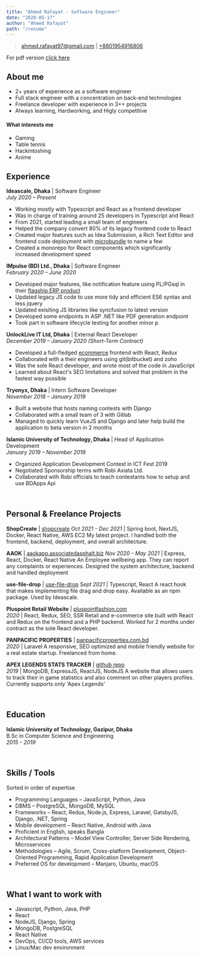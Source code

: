 ```yaml
---
title: "Ahmed Rafayat - Software Engineer"
date: "2020-05-17"
author: "Ahmed Rafayat"
path: "/resume"
---
```


> [ahmed.rafayat97@gmail.com](mailto:ahmed.rafayat97@gmail.com) |
> [+8801954916806](tel:+8801954916806)

<!-- # Ahmed Rafayat &ndash; Software Engineer -->
For pdf version [click here](/portfolio)

## About me

- 2+ years of experience as a software engineer
- Full stack engineer with a concentration on back-end technologies
- Freelance developer with experience in 3++ projects
- Always learning, Hardworking, and Higly competitive

#### What interests me

- Gaming 
- Table tennis
- Hackintoshing
- Anime

## Experience

**Ideascale, Dhaka** | Software Engineer  
_July 2020 &ndash; Present_

- Working mostly with Typescript and React as a frontend developer
- Was in charge of training around 25 developers in Typescript and React
- From 2021, started leading a small team of engineers
- Helped the company convert 80% of its legacy frontend code to React
- Created major features such as Idea Submission, a Rich Text Editor and frontend code deployment with [microbundle](https://github.com/developit/microbundle) to name a few
- Created a monorepo for React components which significantly increased development speed

**IMpulse (BD) Ltd., Dhaka** | Software Engineer  
_February 2020 &ndash; June 2020_

- Developed major features, like notification feature using PL/PGsql in their [flagship ERP product](https://www.pulselinks.com/)
- Updated legacy JS code to use more tidy and efficient ES6 syntax and less jquery
- Updated exisiting JS libraries like syncfusion to latest version
- Developed some endpoints in ASP .NET like PDF generation endpoint
- Took part in software lifecycle testing for another minor p

**UnlockLive IT Ltd, Dhaka** | External React Developer  
_December 2019 &ndash; January 2020 (Short-Term Contract)_

- Developed a full-fledged [ecommerce](https://www.pluspointfashion.com/) frontend with React, Redux
- Collaborated with a their engineers using git(bitbucket) and zoho
- Was the sole React developer, and wrote most of the code in JavaScript
- Learned about React's SEO limitations and solved that problem in the fastest way possible

**Tryonyx, Dhaka** | Intern Software Developer  
_November 2018 &ndash; January 2019_

- Built a website that hosts naming contests with Django
- Collaborated with a small team of 3 with Gitlab
- Managed to quickly learn VueJS and Django and later help build the application to beta version in 2 months

**Islamic University of Technology, Dhaka** | Head of Application Development  
_January 2019 &ndash; November 2019_

- Organized Application Development Contest in ICT Fest 2019
- Negotiated Sponsorship terms with Robi Axiata Ltd.
- Collaborated with Robi officials to teach contestants how to setup and use BDApps Api

&nbsp;

## Personal & Freelance Projects

**ShopCreate** | [shopcreate](https://shopcreate.online)
_Oct 2021 - Dec 2021_ | Spring boot, NextJS, Docker, React Native, AWS EC2
My latest project. I handled both the frontend, backend, deployment, and overall architecture.

**AAOK** | [aaokapp.associatedasphalt.biz](https://bit.ly/3F6wVvf)
_Nov 2020 - May 2021_ | Express, React, Docker, React Native
An Employee wellbeing app. They can report any complaints or experiences. Designed the system architecture, backend and handled deployment

**use-file-drop** | [use-file-drop](https://www.npmjs.com/package/use-file-drop)
_Sept 2021_ | Typescript, React
A react hook that makes implementing file drag and drop easy. Available as an npm package. Used by Ideascale.

**Pluspoint Retail Website** | [pluspointfashion.com](https://www.pluspointfashion.com/)  
_2020_ | React, Redux, SEO, SSR
Retail and e-commerce site built with React and Redux on the frontend and a PHP backend. Worked for 2 months under contract as the sole React developer.

**PANPACIFIC PROPERTIES** | [panpacificproperties.com.bd](https://panpacificproperties.com.bd/)  
_2020_ | Laravel
A responsive, SEO optimized and mobile friendly website for a real estate startup. Freelanced from home.

**APEX LEGENDS STATS TRACKER** | [github repo](https://github.com/ahmedrafayat/GameStats)  
_2019_ | MongoDB, ExpressJS, ReactJS, NodeJS
A website that allows users to track their in game statistics and also comment on other players profiles. Currently supports only 'Apex Legends'

&nbsp;

## Education

**Islamic University of Technology, Gazipur, Dhaka**  
B.Sc in Computer Science and Engineering  
_2015 - 2019_

&nbsp;

## Skills / Tools

Sorted in order of expertise

- Programming Languages &ndash; JavaScript, Python, Java
- DBMS &ndash; PostgreSQL, MongoDB, MySQL
- Frameworks &ndash; React, Redux, Node.js, Express, Laravel, GatsbyJS, Django, .NET, Spring
- Mobile development &ndash; React Native, Android with Java
- Proficient in English, speaks Bangla
- Architectural Patterns &ndash; Model View Controller, Server Side Rendering, Microservices
- Methodologies &ndash; Agile, Scrum, Cross-platform Development, Object-Oriented Programming, Rapid Application Development
- Preferred OS for development &ndash; Manjaro, Ubuntu, macOS

&nbsp;

## What I want to work with

- Javascript, Python, Java, PHP
- React
- NodeJS, Django, Spring
- MongoDB, PostgreSQL
- React Native
- DevOps, CI/CD tools, AWS services
- Linux/Mac dev environment
